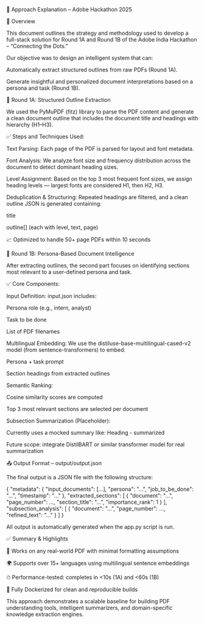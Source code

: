 🧠 Approach Explanation – Adobe Hackathon 2025

📘 Overview

This document outlines the strategy and methodology used to develop a full-stack solution for Round 1A and Round 1B of the Adobe India Hackathon – “Connecting the Dots.”

Our objective was to design an intelligent system that can:

Automatically extract structured outlines from raw PDFs (Round 1A).

Generate insightful and personalized document interpretations based on a persona and task (Round 1B).

🔹 Round 1A: Structured Outline Extraction

We used the PyMuPDF (fitz) library to parse the PDF content and generate a clean document outline that includes the document title and headings with hierarchy (H1–H3).

✅ Steps and Techniques Used:

Text Parsing: Each page of the PDF is parsed for layout and font metadata.

Font Analysis: We analyze font size and frequency distribution across the document to detect dominant heading sizes.

Level Assignment: Based on the top 3 most frequent font sizes, we assign heading levels — largest fonts are considered H1, then H2, H3.

Deduplication & Structuring: Repeated headings are filtered, and a clean outline JSON is generated containing:

title

outline[] (each with level, text, page)

📈 Optimized to handle 50+ page PDFs within 10 seconds

🔹 Round 1B: Persona-Based Document Intelligence

After extracting outlines, the second part focuses on identifying sections most relevant to a user-defined persona and task.

✅ Core Components:

Input Definition: input.json includes:

Persona role (e.g., intern, analyst)

Task to be done

List of PDF filenames

Multilingual Embedding: We use the distiluse-base-multilingual-cased-v2 model (from sentence-transformers) to embed:

Persona + task prompt

Section headings from extracted outlines

Semantic Ranking:

Cosine similarity scores are computed

Top 3 most relevant sections are selected per document

Subsection Summarization (Placeholder):

Currently uses a mocked summary like: Heading - summarized

Future scope: integrate DistilBART or similar transformer model for real summarization

📤 Output Format – output/output.json

The final output is a JSON file with the following structure:

{
  "metadata": {
    "input_documents": [...],
    "persona": "...",
    "job_to_be_done": "...",
    "timestamp": "..."
  },
  "extracted_sections": [
    {
      "document": "...",
      "page_number": ...,
      "section_title": "...",
      "importance_rank": 1
    }
  ],
  "subsection_analysis": [
    {
      "document": "...",
      "page_number": ...,
      "refined_text": "..."
    }
  ]
}

All output is automatically generated when the app.py script is run.

✅ Summary & Highlights

📄 Works on any real-world PDF with minimal formatting assumptions

🌍 Supports over 15+ languages using multilingual sentence embeddings

⏱ Performance-tested: completes in <10s (1A) and <60s (1B)

🐳 Fully Dockerized for clean and reproducible builds

This approach demonstrates a scalable baseline for building PDF understanding tools, intelligent summarizers, and domain-specific knowledge extraction engines.

